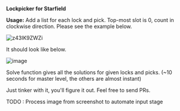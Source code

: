 **Lockpicker for Starfield**

**Usage:**
Add a list for each lock and pick. Top-most slot is 0, count in clockwise direction. Please see the example below.

![z43IK9ZWZi](https://github.com/mkaynarca/starfieldLockpicker/assets/83733847/7c7543c7-0991-41dc-9080-013958de34a6)

It should look like below.

![image](https://github.com/mkaynarca/starfieldLockpicker/assets/83733847/cd553e9a-e9a3-49ff-8225-6e7e0ad47c04)

Solve function gives all the solutions for given locks and picks. (~10 seconds for master level, the others are almost instant)

Just tinker with it, you'll figure it out. Feel free to send PRs.

TODO : Process image from screenshot to automate input stage
